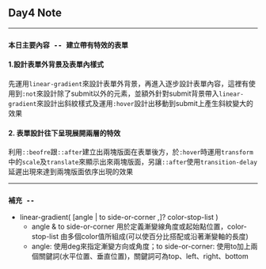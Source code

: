 ## **Day4 Note**

---

### `本日主要內容 -- 建立帶有特效的表單`



#### 1.設計表單外背景及表單內樣式

先運用`linear-gradient`來設計表單外背景，再進入逐步設計表單內容，這裡有使用到`:not`來設計除了submit以外的元素，並額外針對submit背景帶入`linear-gradient`來設計出斜紋樣式及運用`:hover`設計出移動到submit上產生斜紋變大的效果

#### 2. 表單設計往下呈現展開兩層的特效

利用`::beofre`跟`::after`建立出兩塊版面在表單後方，於`:hover`時運用`transform`中的`scale`及`translate`來顯示出來兩塊版面，另讓`::after`使用`transition-delay`延遲出現來達到兩塊版面依序出現的效果




---

### **`補充 --`**

* linear-gradient( [angle | to side-or-corner ,]? color-stop-list )
  * angle & to side-or-corner 用於定義漸變線角度或起始點位置，color-stop-list 由多個color值所組成(可以使百分比搭配或沿著漸變軸的長度)
  * angle: 使用deg來指定漸變方向或角度；to side-or-corner: 使用to加上兩個關鍵詞(水平位置、垂直位置)，關鍵詞可為top、left、right、bottom 
